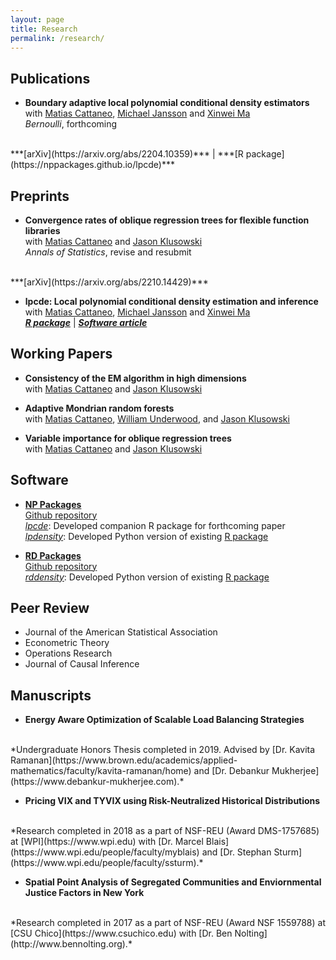 ```yaml
---
layout: page
title: Research
permalink: /research/
---
```


## Publications
- **Boundary adaptive local polynomial conditional density estimators** <br>
with
[Matias Cattaneo](https://cattaneo.princeton.edu),
[Michael Jansson](https://sites.google.com/berkeley.edu/michael-jansson/)
and
[Xinwei Ma](https://sites.google.com/view/xinweima/home?authuser=0)<br>
*Bernoulli*, forthcoming
<br>
***[arXiv](https://arxiv.org/abs/2204.10359)*** | ***[R package](https://nppackages.github.io/lpcde)***

## Preprints

- **Convergence rates of oblique regression trees for flexible function libraries** <br>
with
[Matias Cattaneo](https://cattaneo.princeton.edu)
and
[Jason Klusowski](https://klusowski.princeton.edu) <br>
*Annals of Statistics*, revise and resubmit
<br>
***[arXiv](https://arxiv.org/abs/2210.14429)***

- **lpcde: Local polynomial conditional density estimation and inference** <br>
with
[Matias Cattaneo](https://cattaneo.princeton.edu),
[Michael Jansson](https://sites.google.com/berkeley.edu/michael-jansson/)
and
[Xinwei Ma](https://sites.google.com/view/xinweima/home?authuser=0)<br>
***[R package](https://nppackages.github.io/lpcde)*** | ***[Software article](https://arxiv.org/abs/2204.10375)***

## Working Papers
- **Consistency of the EM algorithm in high dimensions** <br>
with
[Matias Cattaneo](https://cattaneo.princeton.edu)
and
[Jason Klusowski](https://klusowski.princeton.edu)

- **Adaptive Mondrian random forests** <br>
with
[Matias Cattaneo](https://cattaneo.princeton.edu),
[William Underwood](https://wgunderwood.github.io),
and
[Jason Klusowski](https://klusowski.princeton.edu)

- **Variable importance for oblique regression trees** <br>
with
[Matias Cattaneo](https://cattaneo.princeton.edu)
and
[Jason Klusowski](https://klusowski.princeton.edu)

## Software

- **[NP Packages](https://nppackages.github.io)** <br>
[Github repository](https://github.com/nppackages)<br>
*[lpcde](https://nppackages.github.io/lpcde)*: Developed companion R package for forthcoming paper <br>
*[lpdensity](https://pypi.org/project/lpdensity/)*:
Developed Python version of existing [R package](https://nppackages.github.io/lpdensity/) <br>

- **[RD Packages](https://rdpackages.github.io)** <br>
[Github repository](https://github.com/rdpackages)<br>
*[rddensity](https://pypi.org/project/rddensity/)*: Developed Python version of existing [R package](https://rdpackages.github.io/rddensity/) <br>

## Peer Review
- Journal of the American Statistical Association
- Econometric Theory
- Operations Research
- Journal of Causal Inference

## Manuscripts

- **Energy Aware Optimization of Scalable Load Balancing Strategies**
<br>
*Undergraduate Honors Thesis completed in 2019. Advised by
[Dr. Kavita Ramanan](https://www.brown.edu/academics/applied-mathematics/faculty/kavita-ramanan/home)
and
[Dr. Debankur Mukherjee](https://www.debankur-mukherjee.com).*
<br>

- **Pricing VIX and TYVIX using Risk-Neutralized Historical Distributions**
<br>
*Research completed in 2018 as a part of NSF-REU (Award DMS-1757685) at
[WPI](https://www.wpi.edu) with
[Dr. Marcel Blais](https://www.wpi.edu/people/faculty/myblais)
and
[Dr. Stephan Sturm](https://www.wpi.edu/people/faculty/ssturm).*
<br>

- **Spatial Point Analysis of Segregated Communities and Enviornmental Justice Factors in New York**
<br>
*Research completed in 2017 as a part of NSF-REU (Award NSF 1559788) at
[CSU Chico](https://www.csuchico.edu) with
[Dr. Ben Nolting](http://www.bennolting.org).*
